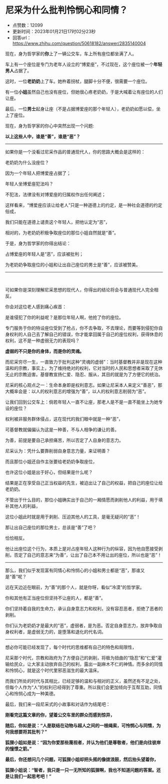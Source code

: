 # 尼采为什么批判怜悯心和同情？
- 点赞数：12099
- 更新时间：2023年01月21日17时02分23秒
- 回答url：https://www.zhihu.com/question/50618182/answer/2835140004
<body>
 <p data-pid="OIvhrWI9">现在，身为哲学家的<b>你</b>上了一辆公交车，车上所有座位都坐满了人。</p>
 <p data-pid="rJBOlZKR">车上有一个座位是专门为老年人设立的“博爱座”，不过现在，这个座位被一个<b>年轻男人</b>占据了。</p>
 <p data-pid="5_ECrn0P">这时，一位<b>老奶奶</b>上了车。她杵着拐杖，腿脚十分不便，很需要一个座位。</p>
 <p data-pid="pK9yS01Y">有一位<b>小姐</b>虽然自己也没有座位，但她很心疼老奶奶，于是大喊着让有座位的人们让座。</p>
 <p data-pid="lnKaT7lb">最后，一位<b>男士</b>起身让座（不是占据博爱座的那个年轻人），老奶奶如愿以偿，坐上了座位。</p>
 <p data-pid="lz_B-wlb">现在，身为哲学家的你心中突然出现一个问题:</p>
 <p data-pid="aY3BLIS3"><b>以上这些人中，谁是“善”，谁是“恶”？</b></p>
 <hr>
 <p data-pid="3ueNAMYA">如果你是一个没看过尼采作品的普通现代人，你的思路大概会是这样的：</p>
 <p data-pid="S0CVET7h">老奶奶为什么没座位？</p>
 <p data-pid="e5uRkbyR">因为一个年轻人把博爱座占据了；</p>
 <p data-pid="mSvVnd4Z">年轻人坐博爱座犯法吗？</p>
 <p data-pid="4zdDe7gg">不犯法，法律没有对博爱座的归属权作出任何阐述；</p>
 <p data-pid="9hzFNi3X">这样看来，“博爱座应该让给老人”只是一种道德上的约定，是一种社会道德的约定俗成，</p>
 <p data-pid="d8_o122n">我们只能在道德上谴责这个年轻人，把他认定为“恶”，</p>
 <p data-pid="S4gKyRC2">相对的，为老奶奶积极争取座位的那位小姐自然就是“善”。</p>
 <p data-pid="4iHgG8Vx">于是，身为哲学家的你得出结论：</p>
 <p data-pid="KC840s_h">占博爱座的年轻人是“恶”，应该被批判；</p>
 <p data-pid="HXr3HvAK">为老奶奶争取座位的小姐和让出自己座位的男士是“善”，应该被赞美。</p>
 <hr>
 <p class="ztext-empty-paragraph"><br></p>
 <p data-pid="v-ODhggB">可如果你是深刻理解尼采思想的现代人，你得出的结论将会与普通现代人完全相反。</p>
 <p data-pid="A3zu8uxM">你会对这位老人感到痛心疾首：</p>
 <p data-pid="BdnALoFh">是谁侵犯了你的利益呢？是那位年轻人啊，他抢了你的座位。</p>
 <p data-pid="1wloabVp">专门服务于你的特设座位受到了抢占，你不去争取，不去理论，而要等到侵犯你自身权利的人自己去了解自己的错误，你才能拿回属于自己的座位权利，获得休息的权利，这不是一种虚弱无力的表现吗？</p>
 <p data-pid="k5MaPed2"><b>虚弱的不只是你的身体，而是你的灵魂。</b></p>
 <p data-pid="iPTA0YbP">而尼采穷尽一生，一直致力于批判这种“灵魂的虚弱”：当时基督教并非是现在这种温和的宗教，事实上，为了维持绝对的权利，它对当时的人民和思想者采取了无休无止的宗教迫害。基督教宣扬仁爱、隐忍、服从，其目的就是为了方便它的统治。</p>
 <p data-pid="v32WD2Pf">尼采的核心观点之一：生命本身即是权利意志。如果让尼采本人来定义“善恶”，那大概率会是：以人的权利意志的增强为“善”，以人的权利意志削弱为“恶”。</p>
 <p data-pid="y0WSN88c">让我们回到公交车上：倘若年轻人一直不让座，那老人是不是一直不能坐上为她专设的座位？</p>
 <p data-pid="8izfFRCQ">权利被非服务群体侵占，这在现代的我们眼中就是一种“恶”，</p>
 <p data-pid="lRqObWXJ">可基督教就偏偏认为这是一种善，不与人相争的谦让的善。</p>
 <p data-pid="uxtC0nQW">为善，前提是要自己承担痛苦，所以否定了人自身的意志力。</p>
 <p data-pid="yT9-I65S">尼采认为：凭什么要靠削弱自身意志力量，来证明善？</p>
 <p data-pid="71ihA0VO">而且那位小姐还自作主张要给老奶奶争取座位，</p>
 <p data-pid="Qva7semq">也许这位小姐是出于好心，但结果是什么呢？</p>
 <p data-pid="nsFdJ-nf">结果是正在享受自己正当权益的先生，被迫出让了自己的权益，把自己的座位让给老奶奶。</p>
 <p data-pid="xhZSuMEa">不管出于什么目的，那位小姐确实出于自己的一厢情愿而剥削他人的利益，用于填补其他人的利益，</p>
 <p data-pid="VQQKqxom">这位小姐此时就是用于剥削、压迫其他人的工具，是毫无疑问的“恶”！</p>
 <p data-pid="kkjilwdK">那让出自己座位的那位男士，总该是“善”了吧？</p>
 <p data-pid="Yy5xgUsk">恰恰相反。</p>
 <p data-pid="5G0_GlcO">他让出座位这个行为，本质上是对占座年轻人这种行为的纵容，因为他自愿接受剥削，否定了自己的意志来“为善”，让出了自己本不用让出的座位，所以也是“恶”！</p>
 <hr>
 <p data-pid="Gh496kiY">那么，我们似乎发现富有同情心和怜悯心的小姐和男士都是“恶”，那谁又是“善”呢？</p>
 <p data-pid="H8iY2nv4">远在天边近在眼前，为“善”的那个人，就是你呀，看似“冷漠”的哲学家。</p>
 <p data-pid="Ig8wSgte">你和其他有正当座位但坚持不让座的人，都是“善”。</p>
 <p data-pid="XwL8UjlI">你们坚持着自我的生命力，承认自身意志力和权利，没有容忍恶者，拒绝了恶者的剥削。</p>
 <p data-pid="pq8cc_8_">你们认为老奶奶才是最大的“恶”，虚弱者，是为恶。否定自身意志力，放弃争取自身权利者，是虚弱无力的，是堕落和退化的代名词。</p>
 <hr>
 <p data-pid="Mjy6l8S6">想必你可能已经发现了，每个时代的思维都有自己的特色和局限性，</p>
 <p data-pid="j1iH0ps6">尼采那个时代，宗教和政府为了方便自己的剥削，将极为扭曲的“隐忍”和“仁爱”灌输给民众，让大家主动放弃自己的权利，露出一副麻木不仁的神情。而多余的同情和怜悯心，就是这个时代里邪恶滋生的最大温床。</p>
 <p data-pid="UWfsnlQ0">而我们所处的时代与其相比，已经足够的温和与相对的正义，虽然还有不足之处，但每个人作为“人”的权利已经得到了尊重。所以我们会更加倾向于互帮互助，同情心和怜悯心成为一种美德。</p>
 <p data-pid="4CjintBb">最后，我们来一段尼采式的小故事和对话作为结尾吧：</p>
 <p data-pid="IoZPAxWS"><b>刚看完这篇文章的你，望着公交车里的群众而感到惊异，</b></p>
 <p data-pid="UNYAHpvx"><b>随后，你如是说：“人是联结在动物与超人之间的一根绳索，可怜悯心与同情，为何我想要将其批判？”</b></p>
 <p data-pid="9BXWfzVp"><b>狐狸小姐如是说：“因为你爱那些蔑视者，并认为他们是尊敬者，他们是向往彼岸的憧憬之箭。”</b></p>
 <p data-pid="2qoIf-bz"><b>最后，你还想问几个问题，可狐狸小姐却把头摇的像拨浪鼓，然后抬头望着你，</b></p>
 <p data-pid="htV4Y2eP"><b>狐狸小姐说：“智者，我只是一只一无所知的狐狸啊，我也不知道问题的答案。还是让我们一起思考吧！”</b></p>
</body>